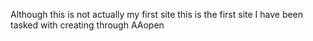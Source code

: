 Although this is not actually my first site this is the first site I have been tasked with creating through AAopen
